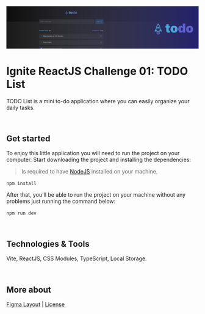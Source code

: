 <img src=".github/todo-banner.svg">

# Ignite ReactJS Challenge 01: TODO List
TODO List is a mini to-do application where you can easily organize your daily tasks.

<br />

## Get started
To enjoy this little application you will need to run the project on your computer. Start downloading the project and installing the dependencies:

> Is required to have [NodeJS](https://nodejs.org/en) installed on your machine.

```
npm install
```

After that, you'll be able to run the project on your machine without any problems just running the command below:

```
npm run dev
```

<br />

## Technologies & Tools
Vite, ReactJS, CSS Modules, TypeScript, Local Storage.

<br />



## More about
<a href="https://www.figma.com/file/vuy7o5brpOdHxkMUqAzuFT/ToDo-List-•-Desafio-React-(Copy)">Figma Layout</a> | <a href="https://opensource.org/license/mit">License</a>
